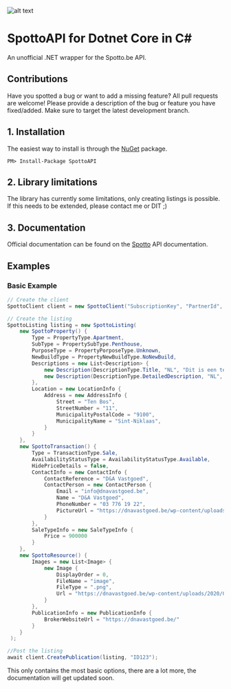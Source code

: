 ![alt text](https://github.com/Viincenttt/MollieApi/workflows/Run%20automated%20tests/badge.svg "Automated Tests")

# SpottoAPI for Dotnet Core in C#

An unofficial .NET wrapper for the Spotto.be API.

## Contributions

Have you spotted a bug or want to add a missing feature? All pull requests are welcome! Please provide a description of the bug or feature you have fixed/added. Make sure to target the latest development branch.

## 1. Installation

The easiest way to install is through the [NuGet](https://www.nuget.org/packages/SpottoAPI/) package.
```
PM> Install-Package SpottoAPI
```

## 2. Library limitations

The library has currently some limitations, only creating listings is possible. If this needs to be extended, please contact me or DIT ;)

## 3. Documentation

Official documentation can be found on the [Spotto](https://oris-prod-immox-apim.developer.azure-api.net/api-details#api=partner-uat&operation=CreatePublicationImport) API documentation.

## Examples
### Basic Example
```cs
// Create the client
SpottoClient client = new SpottoClient("SubscriptionKey", "PartnerId", isSandbox: true);

// Create the listing
SpottoListing listing = new SpottoListing(
    new SpottoProperty() {
        Type = PropertyType.Apartment,
        SubType = PropertySubType.Penthouse,
        PurposeType = PropertyPorposeType.Unknown,
        NewBuildType = PropertyNewBuildType.NoNewBuild,
        Descriptions = new List<Description> {
            new Description(DescriptionType.Title, "NL", "Dit is een test."),
            new Description(DescriptionType.DetailedDescription, "NL", "Dit is een lange test."),
        },
        Location = new LocationInfo {
            Address = new AddressInfo {
                Street = "Ten Bos",
                StreetNumber = "11",
                MunicipalityPostalCode = "9100",
                MunicipalityName = "Sint-Niklaas",
            }
        }
    },
    new SpottoTransaction() {
        Type = TransactionType.Sale,
        AvailabilityStatusType = AvailabilityStatusType.Available,
        HidePriceDetails = false,
        ContactInfo = new ContactInfo {
            ContactReference = "D&A Vastgoed",
            ContactPerson = new ContactPerson {
                Email = "info@dnavastgoed.be",
                Name = "D&A Vastgoed",
                PhoneNumber = "03 776 19 22",
                PictureUrl = "https://dnavastgoed.be/wp-content/uploads/2020/09/Logo-7x7-PNG.png"
            }
        },
        SaleTypeInfo = new SaleTypeInfo {
            Price = 900000
        }
    },
    new SpottoResource() {
        Images = new List<Image> {
            new Image {
                DisplayOrder = 0,
                FileName = "image",
                FileType = ".png",
                Url = "https://dnavastgoed.be/wp-content/uploads/2020/09/Logo-7x7-PNG.png"
            }
        },
        PublicationInfo = new PublicationInfo {
            BrokerWebsiteUrl = "https://dnavastgoed.be/"
        }
    }
 );

//Post the listing
await client.CreatePublication(listing, "ID123");
```
This only contains the most basic options, there are a lot more, the documentation will get updated soon.

